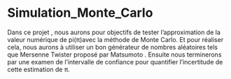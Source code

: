 # Simulation_Monte_Carlo
Dans ce projet , nous aurons pour objectifs de tester l’approximation de la valeur
numérique de pi(π)avec la méthode de Monte Carlo. Et pour réaliser cela, nous
aurons à utiliser un bon générateur de nombres aléatoires tels que Mersenne
Twister proposé par Matsumoto . Ensuite nous terminerons
par une examen de l’intervalle de confiance pour quantifier l’incertitude de cette
estimation de π.
